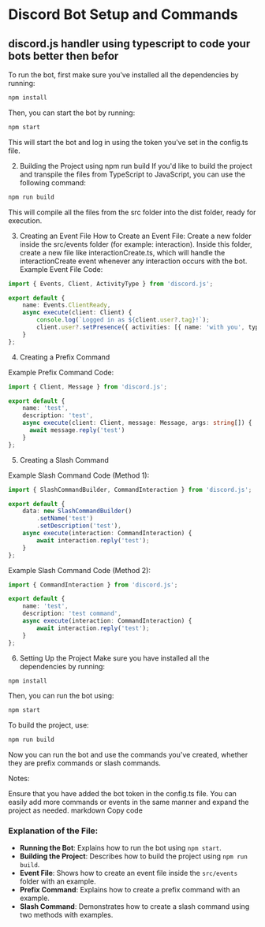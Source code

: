 # Discord Bot Setup and Commands

## discord.js handler using typescript to code your bots better then befor

To run the bot, first make sure you've installed all the dependencies by running:

```bash
npm install
```

Then, you can start the bot by running:
```bash
npm start
```
This will start the bot and log in using the token you've set in the config.ts file.

2. Building the Project using npm run build
If you'd like to build the project and transpile the files from TypeScript to JavaScript, you can use the following command:

```bash
npm run build
```
This will compile all the files from the src folder into the dist folder, ready for execution.

3. Creating an Event File
How to Create an Event File:
Create a new folder inside the src/events folder (for example: interaction).
Inside this folder, create a new file like interactionCreate.ts, which will handle the interactionCreate event whenever any interaction occurs with the bot.
Example Event File Code:

```typescript
import { Events, Client, ActivityType } from 'discord.js';

export default {
    name: Events.ClientReady,
    async execute(client: Client) {
        console.log(`Logged in as ${client.user?.tag}!`);
        client.user?.setPresence({ activities: [{ name: 'with you', type: ActivityType.Watching }] });
    }
};
```

4. Creating a Prefix Command

Example Prefix Command Code:

```typescript
import { Client, Message } from 'discord.js';

export default {
    name: 'test',
    description: 'test',
    async execute(client: Client, message: Message, args: string[]) {
      await message.reply('test')
    }
};
```

5. Creating a Slash Command

Example Slash Command Code (Method 1):

```typescript
import { SlashCommandBuilder, CommandInteraction } from 'discord.js';

export default {
    data: new SlashCommandBuilder()
        .setName('test')
        .setDescription('test'),
    async execute(interaction: CommandInteraction) {
        await interaction.reply('test');
    }
};
```

Example Slash Command Code (Method 2):

```typescript
import { CommandInteraction } from 'discord.js';

export default {
    name: 'test',
    description: 'test command',
    async execute(interaction: CommandInteraction) {
        await interaction.reply('test');
    }
};
```

6. Setting Up the Project
Make sure you have installed all the dependencies by running:
```bash
npm install
```
Then, you can run the bot using:
```bash
npm start
```
To build the project, use:
```bash
npm run build
```

Now you can run the bot and use the commands you've created, whether they are prefix commands or slash commands.

Notes:

Ensure that you have added the bot token in the config.ts file.
You can easily add more commands or events in the same manner and expand the project as needed.
markdown
Copy code

### Explanation of the File:

- **Running the Bot**: Explains how to run the bot using `npm start`.
- **Building the Project**: Describes how to build the project using `npm run build`.
- **Event File**: Shows how to create an event file inside the `src/events` folder with an example.
- **Prefix Command**: Explains how to create a prefix command with an example.
- **Slash Command**: Demonstrates how to create a slash command using two methods with examples.

